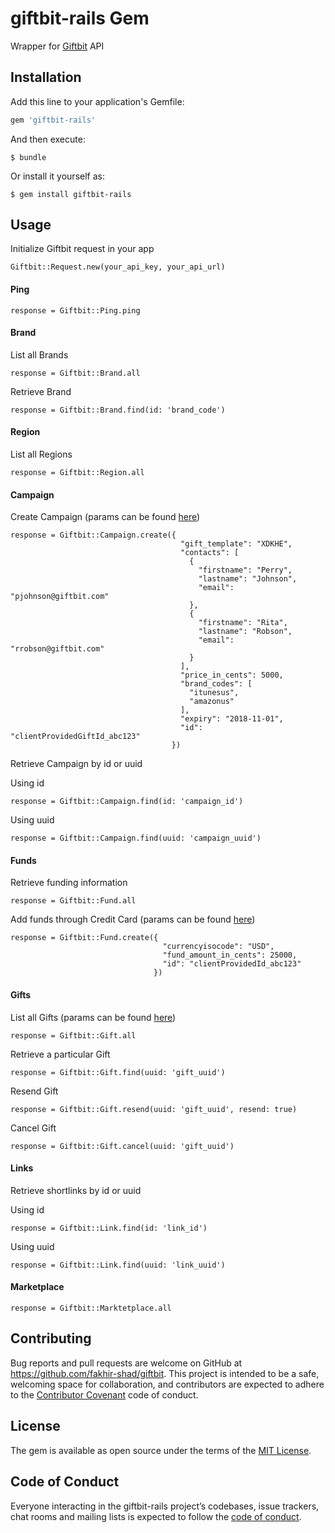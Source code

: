 # giftbit-rails Gem

Wrapper for [Giftbit](https://www.giftbit.com/giftbitapi/) API

## Installation

Add this line to your application's Gemfile:

```ruby
gem 'giftbit-rails'
```

And then execute:

    $ bundle

Or install it yourself as:

    $ gem install giftbit-rails

## Usage

Initialize Giftbit request in your app

    Giftbit::Request.new(your_api_key, your_api_url)
    
#### Ping

    response = Giftbit::Ping.ping
    
#### Brand

List all Brands

    response = Giftbit::Brand.all
    
Retrieve Brand

    response = Giftbit::Brand.find(id: 'brand_code')
    
#### Region

List all Regions

    response = Giftbit::Region.all
    
#### Campaign

Create Campaign (params can be found [here](https://www.giftbit.com/giftbitapi/#/reference/1/campaign/create-campaign))

    response = Giftbit::Campaign.create({
                                          "gift_template": "XDKHE",
                                          "contacts": [
                                            {
                                              "firstname": "Perry",
                                              "lastname": "Johnson",
                                              "email": "pjohnson@giftbit.com"
                                            },
                                            {
                                              "firstname": "Rita",
                                              "lastname": "Robson",
                                              "email": "rrobson@giftbit.com"
                                            }
                                          ],
                                          "price_in_cents": 5000,
                                          "brand_codes": [
                                            "itunesus",
                                            "amazonus"
                                          ],
                                          "expiry": "2018-11-01",
                                          "id": "clientProvidedGiftId_abc123"
                                        })
                                        
Retrieve Campaign by id or uuid

Using id

    response = Giftbit::Campaign.find(id: 'campaign_id')
    
Using uuid

    response = Giftbit::Campaign.find(uuid: 'campaign_uuid')
    
#### Funds

Retrieve funding information

    response = Giftbit::Fund.all
    
Add funds through Credit Card (params can be found [here](https://www.giftbit.com/giftbitapi/#/reference/1/funds/add-funds-through-credit-card))

    response = Giftbit::Fund.create({
                                      "currencyisocode": "USD",
                                      "fund_amount_in_cents": 25000,
                                      "id": "clientProvidedId_abc123"
                                    })
                                    
#### Gifts

List all Gifts (params can be found [here](https://www.giftbit.com/giftbitapi/#/reference/1/gifts/list-gifts))

    response = Giftbit::Gift.all

Retrieve a particular Gift                                    
                                    
    response = Giftbit::Gift.find(uuid: 'gift_uuid')
    
Resend Gift

    response = Giftbit::Gift.resend(uuid: 'gift_uuid', resend: true)
    
Cancel Gift

    response = Giftbit::Gift.cancel(uuid: 'gift_uuid')
    
#### Links

Retrieve shortlinks by id or uuid

Using id

    response = Giftbit::Link.find(id: 'link_id')
    
Using uuid

    response = Giftbit::Link.find(uuid: 'link_uuid')
    
#### Marketplace

    response = Giftbit::Marktetplace.all    

## Contributing

Bug reports and pull requests are welcome on GitHub at https://github.com/fakhir-shad/giftbit. This project is intended to be a safe, welcoming space for collaboration, and contributors are expected to adhere to the [Contributor Covenant](http://contributor-covenant.org) code of conduct.

## License

The gem is available as open source under the terms of the [MIT License](https://opensource.org/licenses/MIT).

## Code of Conduct

Everyone interacting in the giftbit-rails project’s codebases, issue trackers, chat rooms and mailing lists is expected to follow the [code of conduct](https://github.com/fakhir-shad/giftbit-rails/blob/master/CODE_OF_CONDUCT.md).
